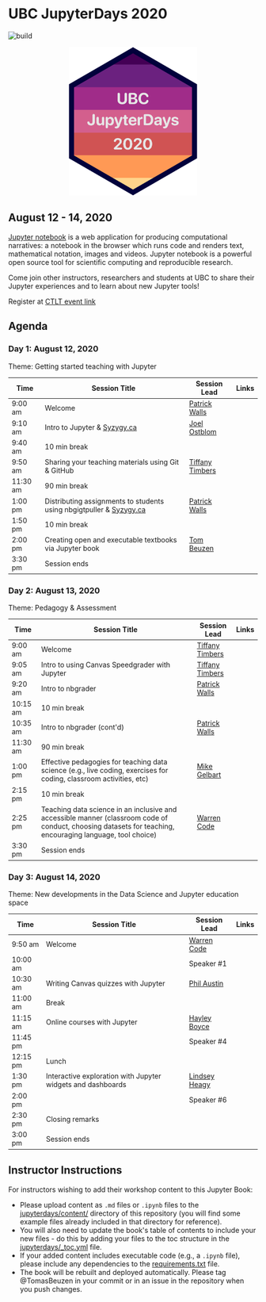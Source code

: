 # UBC JupyterDays 2020

![build](https://github.com/UBC-DSCI/jupyter_days/workflows/build-and-deploy/badge.svg?branch=master)

<p align="center">
  <img src="jupyterdays/content/img/jupyter-days-hex.png" width="260">
</p>

## August 12 - 14, 2020

[Jupyter notebook](https://jupyter.org) is a web application for producing computational narratives: a notebook in the browser which runs code and renders text, mathematical notation, images and videos. Jupyter notebook is a powerful open source tool for scientific computing and reproducible research.

Come join other instructors, researchers and students at UBC to share their Jupyter experiences and to learn about new Jupyter tools!

Register at [CTLT event link](#)

## Agenda

### Day 1: August 12, 2020
Theme: Getting started teaching with Jupyter

| Time     | Session Title                                                                                 | Session Lead                               | Links |
|----------|-----------------------------------------------------------------------------------------------|--------------------------------------------|-------|
| 9:00 am  | Welcome                                                                                       | [Patrick Walls](bios.md#patrick-walls)     |       |
| 9:10 am  | Intro to Jupyter & [Syzygy.ca](https://ubc.syzygy.ca/)                                        | [Joel Ostblom](bios.md#joel-ostblom)       |       |
| 9:40 am  | 10 min break                                                                                  |                                            |       |
| 9:50 am  | Sharing your teaching materials using Git & GitHub                                            | [Tiffany Timbers](bios.md#tiffany-timbers) |       |
| 11:30 am | 90 min break                                                                                  |                                            |       |
| 1:00 pm  | Distributing assignments to students using nbgigtpuller & [Syzygy.ca](https://ubc.syzygy.ca/) | [Patrick Walls](bios.md#patrick-walls)     |       |
| 1:50 pm  | 10 min break                                                                                  |                                            |       |
| 2:00 pm  | Creating open and executable textbooks via Jupyter book                                       | [Tom Beuzen](bios.md#tom-beuzen)           |       |
| 3:30 pm  | Session ends                                                                                  |                                            |       |

### Day 2: August 13, 2020
Theme: Pedagogy & Assessment

| Time     | Session Title                                                                                                                                              | Session Lead                               | Links |
|----------|------------------------------------------------------------------------------------------------------------------------------------------------------------|--------------------------------------------|-------|
| 9:00 am  | Welcome                                                                                                                                                    | [Tiffany Timbers](bios.md#tiffany-timbers) |       |
| 9:05 am  | Intro to using Canvas Speedgrader with Jupyter                                                                                                             | [Tiffany Timbers](bios.md#tiffany-timbers) |       |
| 9:20 am  | Intro to nbgrader                                                                                                                                          | [Patrick Walls](bios.md#patrick-walls)     |       |
| 10:15 am | 10 min break                                                                                                                                               |                                            |       |
| 10:35 am | Intro to nbgrader (cont'd)                                                                                                                                 | [Patrick Walls](bios.md#patrick-walls)     |       |
| 11:30 am | 90 min break                                                                                                                                               |                                            |       |
| 1:00 pm  | Effective pedagogies for teaching data science (e.g., live coding, exercises for coding, classroom activities, etc)                                        | [Mike Gelbart](bios.md#mike-gelbart)       |       |
| 2:15 pm  | 10 min break                                                                                                                                               |                                            |       |
| 2:25 pm  | Teaching data science in an inclusive and accessible manner (classroom code of conduct, choosing datasets for teaching, encouraging language, tool choice) | [Warren Code](bios.md#warren-code)         |       |
| 3:30 pm  | Session ends                                                                                                                                               |                                            |       |

### Day 3: August 14, 2020
Theme: New developments in the Data Science and Jupyter education space

| Time     | Session Title   | Session Lead                       | Links |
|----------|-----------------|------------------------------------|-------|
| 9:50 am  | Welcome         | [Warren Code](bios.md#warren-code) |       |
| 10:00 am |                 | Speaker #1                         |       |
| 10:30 am | Writing Canvas quizzes with Jupyter | [Phil Austin](bios.md#phil-austin) |       |
| 11:00 am | Break           |                                    |       |
| 11:15 am | Online courses with Jupyter | [Hayley Boyce](bios.md#hayley-boyce) |       |
| 11:45 pm |                 | Speaker #4                         |       |
| 12:15 pm | Lunch           |                                    |       |
| 1:30 pm  | Interactive exploration with Jupyter widgets and dashboards | [Lindsey Heagy](bios.md#lindsey-heagy) |       |
| 2:00 pm  |                 | Speaker #6                         |       |
| 2:30 pm  | Closing remarks |                                    |       |
| 3:00 pm  | Session ends    |                                    |       |

## Instructor Instructions

For instructors wishing to add their workshop content to this Jupyter Book:

- Please upload content as `.md` files or `.ipynb` files to the [jupyterdays/content/](jupyterdays/content) directory of this repository (you will find some example files already included in that directory for reference).
- You will also need to update the book's table of contents to include your new files - do this by adding your files to the toc structure in the [jupyterdays/_toc.yml](jupyterdays/_toc.yml) file.
- If your added content includes executable code (e.g., a `.ipynb` file), please include any dependencies to the [requirements.txt](requirements.txt) file.
- The book will be rebuilt and deployed automatically. Please tag @TomasBeuzen in your commit or in an issue in the repository when you push changes.
